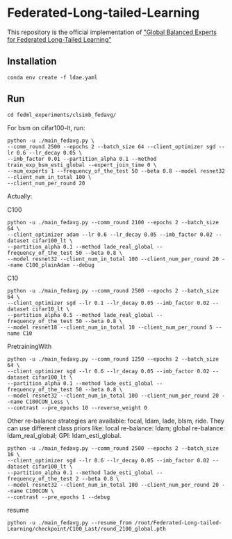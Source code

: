 # Federated-Long-tailed-Learning

This repository is the official implementation of ["Global Balanced Experts for Federated Long-Tailed Learning"](https://openaccess.thecvf.com/content/ICCV2023/papers/Zeng_Global_Balanced_Experts_for_Federated_Long-Tailed_Learning_ICCV_2023_paper.pdf)

## Installation

```
conda env create -f ldae.yaml
```

## Run

```
cd fedml_experiments/clsimb_fedavg/
```
For bsm on cifar100-lt, run:
```
python -u ./main_fedavg.py \
--comm_round 2500 --epochs 2 --batch_size 64 --client_optimizer sgd --lr 0.6 --lr_decay 0.05 \
--imb_factor 0.01 --partition_alpha 0.1 --method train_exp_bsm_esti_global --expert_join_time 0 \
--num_experts 1 --frequency_of_the_test 50 --beta 0.8 --model resnet32 --client_num_in_total 100 \
--client_num_per_round 20 
```

Actually:

C100
```
python -u ./main_fedavg.py --comm_round 2100 --epochs 2 --batch_size 64 \
--client_optimizer adam --lr 0.6 --lr_decay 0.05 --imb_factor 0.02 --dataset cifar100_lt \
--partition_alpha 0.1 --method lade_real_global --frequency_of_the_test 50 --beta 0.8 \
--model resnet32 --client_num_in_total 100 --client_num_per_round 20 --name C100_plainAdam --debug
```

C10
```
python -u ./main_fedavg.py --comm_round 2500 --epochs 2 --batch_size 64 \
--client_optimizer sgd --lr 0.1 --lr_decay 0.05 --imb_factor 0.02 --dataset cifar10_lt \
--partition_alpha 0.5 --method lade_real_global --frequency_of_the_test 50 --beta 0.8 \
--model resnet18 --client_num_in_total 10 --client_num_per_round 5 --name C10
```

PretrainingWith
```
python -u ./main_fedavg.py --comm_round 1250 --epochs 2 --batch_size 64 \
--client_optimizer sgd --lr 0.6 --lr_decay 0.05 --imb_factor 0.02 --dataset cifar100_lt \
--partition_alpha 0.1 --method lade_esti_global --frequency_of_the_test 50 --beta 0.8 \
--model resnet32 --client_num_in_total 100 --client_num_per_round 20 --name C100CON_Less \
--contrast --pre_epochs 10 --reverse_weight 0
```

Other re-balance strategies are available: focal, ldam, lade, blsm, ride.
They can use different class priors like: local re-balance: ldam; global re-balance: ldam_real_global; GPI: ldam_esti_global.

```
python -u ./main_fedavg.py --comm_round 2500 --epochs 2 --batch_size 16 \
--client_optimizer sgd --lr 0.6 --lr_decay 0.05 --imb_factor 0.02 --dataset cifar100_lt \
--partition_alpha 0.1 --method lade_esti_global --frequency_of_the_test 2 --beta 0.8 \
--model resnet32 --client_num_in_total 100 --client_num_per_round 20 --name C100CON \
--contrast --pre_epochs 1 --debug 
```

resume
```
python -u ./main_fedavg.py --resume_from /root/Federated-Long-tailed-Learning/checkpoint/C100_Last/round_2100_global.pth
```